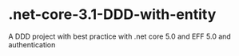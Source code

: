 # .net-core-3.1-DDD-with-entity

A DDD project with best practice with .net core 5.0 and EFF 5.0 and authentication 

